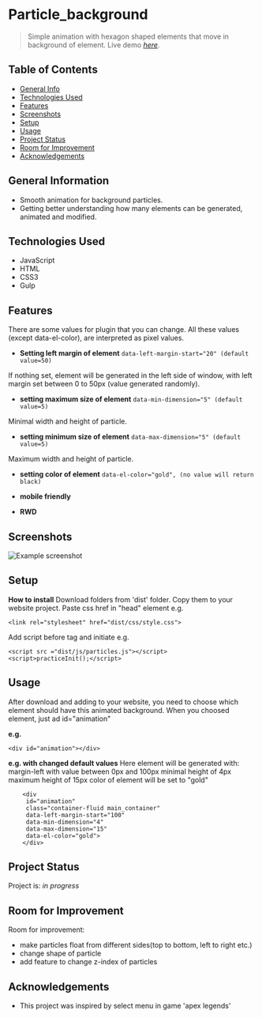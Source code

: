 # Particle_background
>Simple animation with hexagon shaped elements that move in background of element.
> Live demo [_here_](https://htmlpreview.github.io/?https://github.com/WojcioTrue/particle_background/blob/457ecf75108137aa90e335ad350091938274fd84/index.html).

## Table of Contents
* [General Info](#general-information)
* [Technologies Used](#technologies-used)
* [Features](#features)
* [Screenshots](#screenshots)
* [Setup](#setup)
* [Usage](#usage)
* [Project Status](#project-status)
* [Room for Improvement](#room-for-improvement)
* [Acknowledgements](#acknowledgements)


## General Information
- Smooth animation for background particles.
- Getting better understanding how many elements can be generated, animated and modified.



## Technologies Used
- JavaScript
- HTML
- CSS3
- Gulp


## Features
There are some values for plugin that you can change. All these values (except data-el-color), are interpreted as pixel values.
- **Setting left margin of element**
`data-left-margin-start="20" (default value=50)`

If nothing set, element will be generated in the left side of window, with left margin set between 0 to 50px (value generated randomly).
- **setting maximum size of element**
`data-min-dimension="5" (default value=5)`

Minimal width and height of particle.
- **setting minimum size of element**
`data-max-dimension="5" (default value=5)`

Maximum width and height of particle.
- **setting color of element**
`data-el-color="gold", (no value will return black)`

- **mobile friendly**
- **RWD**



## Screenshots
![Example screenshot](./img/screenshot.png)

## Setup
**How to install**
Download folders from 'dist' folder.
Copy them to your website project.
Paste css href in "head" element e.g.

    <link rel="stylesheet" href="dist/css/style.css">
Add script before </body> tag and initiate e.g.

    <script src ="dist/js/particles.js"></script>
    <script>practiceInit();</script>

## Usage
After download and adding to your website, you need to choose which element should have this animated background.
When you choosed element, just ad id="animation"

**e.g.**

	<div id="animation"></div>
**e.g. with changed default values**
Here element will be generated with:
margin-left with value between 0px and 100px
minimal height of 4px
maximum height of 15px
color of element will be set to "gold"


        <div 
         id="animation" 
         class="container-fluid main_container"
         data-left-margin-start="100" 
         data-min-dimension="4"       
         data-max-dimension="15" 
         data-el-color="gold">
        </div>
## Project Status
Project is: _in progress_


## Room for Improvement

Room for improvement:
- make particles float from different sides(top to bottom, left to right etc.)
- change shape of particle
- add feature to change z-index of particles


## Acknowledgements

- This project was inspired by select menu in game 'apex legends'




